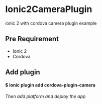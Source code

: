 # Ionic2CameraPlugin
 ionic 2 with cordova camera plugin example
 
## Pre Requirement 
 - Ionic 2
 - Cordova
 

## Add plugin 

#### $ ionic plugin add cordova-plugin-camera
 
 
###### Then add platform and deploy the app 
